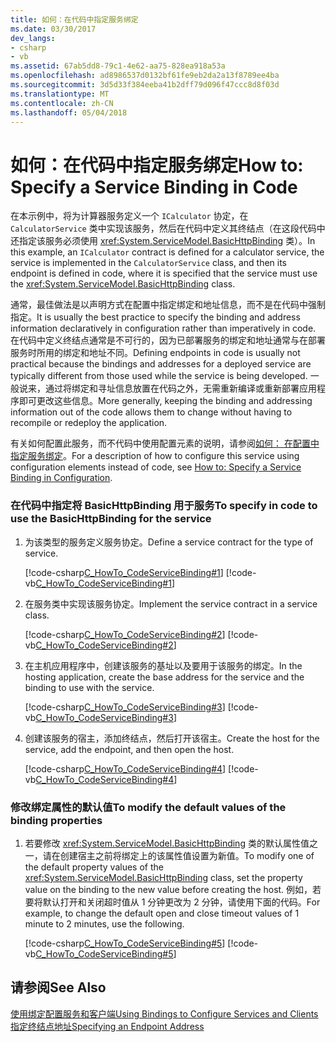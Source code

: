 ```yaml
---
title: 如何：在代码中指定服务绑定
ms.date: 03/30/2017
dev_langs:
- csharp
- vb
ms.assetid: 67ab5dd8-79c1-4e62-aa75-828ea918a53a
ms.openlocfilehash: ad8986537d0132bf61fe9eb2da2a13f8789ee4ba
ms.sourcegitcommit: 3d5d33f384eeba41b2dff79d096f47ccc8d8f03d
ms.translationtype: MT
ms.contentlocale: zh-CN
ms.lasthandoff: 05/04/2018
---
```

# <a name="how-to-specify-a-service-binding-in-code"></a><span data-ttu-id="d4eb8-102">如何：在代码中指定服务绑定</span><span class="sxs-lookup"><span data-stu-id="d4eb8-102">How to: Specify a Service Binding in Code</span></span>
<span data-ttu-id="d4eb8-103">在本示例中，将为计算器服务定义一个 `ICalculator` 协定，在 `CalculatorService` 类中实现该服务，然后在代码中定义其终结点（在这段代码中还指定该服务必须使用 <xref:System.ServiceModel.BasicHttpBinding> 类）。</span><span class="sxs-lookup"><span data-stu-id="d4eb8-103">In this example, an `ICalculator` contract is defined for a calculator service, the service is implemented in the `CalculatorService` class, and then its endpoint is defined in code, where it is specified that the service must use the <xref:System.ServiceModel.BasicHttpBinding> class.</span></span>  
  
 <span data-ttu-id="d4eb8-104">通常，最佳做法是以声明方式在配置中指定绑定和地址信息，而不是在代码中强制指定。</span><span class="sxs-lookup"><span data-stu-id="d4eb8-104">It is usually the best practice to specify the binding and address information declaratively in configuration rather than imperatively in code.</span></span> <span data-ttu-id="d4eb8-105">在代码中定义终结点通常是不可行的，因为已部署服务的绑定和地址通常与在部署服务时所用的绑定和地址不同。</span><span class="sxs-lookup"><span data-stu-id="d4eb8-105">Defining endpoints in code is usually not practical because the bindings and addresses for a deployed service are typically different from those used while the service is being developed.</span></span> <span data-ttu-id="d4eb8-106">一般说来，通过将绑定和寻址信息放置在代码之外，无需重新编译或重新部署应用程序即可更改这些信息。</span><span class="sxs-lookup"><span data-stu-id="d4eb8-106">More generally, keeping the binding and addressing information out of the code allows them to change without having to recompile or redeploy the application.</span></span>  
  
 <span data-ttu-id="d4eb8-107">有关如何配置此服务，而不代码中使用配置元素的说明，请参阅[如何： 在配置中指定服务绑定](../../../docs/framework/wcf/how-to-specify-a-service-binding-in-configuration.md)。</span><span class="sxs-lookup"><span data-stu-id="d4eb8-107">For a description of how to configure this service using configuration elements instead of code, see [How to: Specify a Service Binding in Configuration](../../../docs/framework/wcf/how-to-specify-a-service-binding-in-configuration.md).</span></span>  
  
### <a name="to-specify-in-code-to-use-the-basichttpbinding-for-the-service"></a><span data-ttu-id="d4eb8-108">在代码中指定将 BasicHttpBinding 用于服务</span><span class="sxs-lookup"><span data-stu-id="d4eb8-108">To specify in code to use the BasicHttpBinding for the service</span></span>  
  
1.  <span data-ttu-id="d4eb8-109">为该类型的服务定义服务协定。</span><span class="sxs-lookup"><span data-stu-id="d4eb8-109">Define a service contract for the type of service.</span></span>  
  
     [!code-csharp[C_HowTo_CodeServiceBinding#1](../../../samples/snippets/csharp/VS_Snippets_CFX/c_howto_codeservicebinding/cs/source.cs#1)]
     [!code-vb[C_HowTo_CodeServiceBinding#1](../../../samples/snippets/visualbasic/VS_Snippets_CFX/c_howto_codeservicebinding/vb/source.vb#1)]  
  
2.  <span data-ttu-id="d4eb8-110">在服务类中实现该服务协定。</span><span class="sxs-lookup"><span data-stu-id="d4eb8-110">Implement the service contract in a service class.</span></span>  
  
     [!code-csharp[C_HowTo_CodeServiceBinding#2](../../../samples/snippets/csharp/VS_Snippets_CFX/c_howto_codeservicebinding/cs/source.cs#2)]
     [!code-vb[C_HowTo_CodeServiceBinding#2](../../../samples/snippets/visualbasic/VS_Snippets_CFX/c_howto_codeservicebinding/vb/source.vb#2)]  
  
3.  <span data-ttu-id="d4eb8-111">在主机应用程序中，创建该服务的基址以及要用于该服务的绑定。</span><span class="sxs-lookup"><span data-stu-id="d4eb8-111">In the hosting application, create the base address for the service and the binding to use with the service.</span></span>  
  
     [!code-csharp[C_HowTo_CodeServiceBinding#3](../../../samples/snippets/csharp/VS_Snippets_CFX/c_howto_codeservicebinding/cs/source.cs#3)]
     [!code-vb[C_HowTo_CodeServiceBinding#3](../../../samples/snippets/visualbasic/VS_Snippets_CFX/c_howto_codeservicebinding/vb/source.vb#3)]  
  
4.  <span data-ttu-id="d4eb8-112">创建该服务的宿主，添加终结点，然后打开该宿主。</span><span class="sxs-lookup"><span data-stu-id="d4eb8-112">Create the host for the service, add the endpoint, and then open the host.</span></span>  
  
     [!code-csharp[C_HowTo_CodeServiceBinding#4](../../../samples/snippets/csharp/VS_Snippets_CFX/c_howto_codeservicebinding/cs/source.cs#4)]
     [!code-vb[C_HowTo_CodeServiceBinding#4](../../../samples/snippets/visualbasic/VS_Snippets_CFX/c_howto_codeservicebinding/vb/source.vb#4)]  
  
### <a name="to-modify-the-default-values-of-the-binding-properties"></a><span data-ttu-id="d4eb8-113">修改绑定属性的默认值</span><span class="sxs-lookup"><span data-stu-id="d4eb8-113">To modify the default values of the binding properties</span></span>  
  
1.  <span data-ttu-id="d4eb8-114">若要修改 <xref:System.ServiceModel.BasicHttpBinding> 类的默认属性值之一，请在创建宿主之前将绑定上的该属性值设置为新值。</span><span class="sxs-lookup"><span data-stu-id="d4eb8-114">To modify one of the default property values of the <xref:System.ServiceModel.BasicHttpBinding> class, set the property value on the binding to the new value before creating the host.</span></span> <span data-ttu-id="d4eb8-115">例如，若要将默认打开和关闭超时值从 1 分钟更改为 2 分钟，请使用下面的代码。</span><span class="sxs-lookup"><span data-stu-id="d4eb8-115">For example, to change the default open and close timeout values of 1 minute to 2 minutes, use the following.</span></span>  
  
     [!code-csharp[C_HowTo_CodeServiceBinding#5](../../../samples/snippets/csharp/VS_Snippets_CFX/c_howto_codeservicebinding/cs/source.cs#5)]
     [!code-vb[C_HowTo_CodeServiceBinding#5](../../../samples/snippets/visualbasic/VS_Snippets_CFX/c_howto_codeservicebinding/vb/source.vb#5)]  
  
## <a name="see-also"></a><span data-ttu-id="d4eb8-116">请参阅</span><span class="sxs-lookup"><span data-stu-id="d4eb8-116">See Also</span></span>  
 [<span data-ttu-id="d4eb8-117">使用绑定配置服务和客户端</span><span class="sxs-lookup"><span data-stu-id="d4eb8-117">Using Bindings to Configure Services and Clients</span></span>](../../../docs/framework/wcf/using-bindings-to-configure-services-and-clients.md)  
 [<span data-ttu-id="d4eb8-118">指定终结点地址</span><span class="sxs-lookup"><span data-stu-id="d4eb8-118">Specifying an Endpoint Address</span></span>](../../../docs/framework/wcf/specifying-an-endpoint-address.md)

